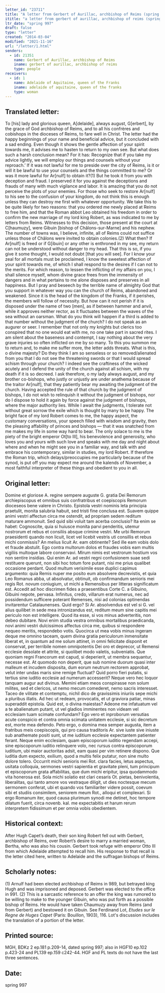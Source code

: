 ```yaml
---
letter_id: "23711"
title: "A letter from Gerbert of Aurillac, archbishop of Reims (spring 997)"
ititle: "a letter from gerbert of aurillac, archbishop of reims (spring 997)"
ltr_date: "spring 997"
draft: false
type: "letter"
created: "2014-03-04"
modified: "2021-11-16"
url: "/letter/1.html"
senders:
  - id: 21351
    name: Gerbert of Aurillac, archbishop of Reims
    iname: gerbert of aurillac, archbishop of reims
    type: people
receivers:
  - id: 1
    name: Adelaide of Aquitaine, queen of the Franks
    iname: adelaide of aquitaine, queen of the franks
    type: woman
---
```

<h2> Translated letter:</h2>To [his] lady and glorious queen, A[delaide], always august, G[erbert], by the grace of God archbishop of Reims, and to all his confrères and cobishops in the dioceses of Reims, to fare well in Christ.
The letter had the happy beginnings of your name and beneficial advice, but it concluded with a sad ending.  Even though it shows the gentle affection of your spirit towards me, it advises me to hasten to return to my own see.  But what does such a harsh conclusion mean?  For it has:  Recognize that if you take my advice lightly, we will employ our things and counsels without your reproach.’  If it was not lawful for me to preside over the city of Reims, is it or will it be lawful to use your counsels and the things committed to me?  Or was it more lawful for Ar[nulf] to obtain it?(1)   But he took it from you with deception and fraud.  I preserved it for you against the deceptions and frauds of many with much vigilance and labor.  It is amazing that you do not perceive the plots of your enemies.  For those who seek to restore Ar[nulf] to his see to the confusion of your kingdom, do not think this is enough unless they can destroy me first with whatever opportunity.  We take this to be quite likely for two reasons:  that you ordered me newly placed at Reims to free him, and that the Roman abbot Leo obtained his freedom in order to confirm the new marriage of my lord king Robert, as was indicated to me by letters from Reims.  Witnesses to this decision, those present at the court at C[haumuzy], were Gibuin [bishop of Châlons-sur-Marne] and his nephew.  The number of towns was, I believe, infinite, all of Reims could not suffice unless those of Châlons were invited to obtain colonies.(2)
What then?  If Ar[nulf] is freed or if G[ibuin] or any other is enthroned in my see, my return can not be understood without danger to my head.  That this is so, if you give it some thought, I would not doubt [that you will see].  For I know your zeal for all mortals must be proclaimed, I know the sweetest affection of your spirit towards me, of which I shall respond to the desires if I can not to the merits.  For which reason, to lessen the inflicting of my affairs on you, I shall silence myself, whom divine grace frees from the immensity of dangers and in what pertains to me alone disposes and preserves in all happiness.  But I pray and beseech by the terrible name of almighty God that you support in whatever way you can the church of Reims, abandoned and weakened.  Since it is the head of the kingdom of the Franks, if it perishes, the members will follow of necessity.  But how can it not perish if it is disposed under the name of two [men], as if between hammer and anvil, while it approves neither rector, as it fluctuates between the waves of the sea without an oarsman.  What do you think will happen if a third is added to that number without the judgment of the church?  I do not speak as an augurer or seer.  I remember that not only my knights but clerics too conspired that no one would eat with me, no one take part in sacred rites.  I am silent about the baseness and contempt, I say nothing about the very grave injuries so often inflicted on me by so many.  To this you summon me to return and, to make me suffer more, the letter adds threats.  What is this, o divine majesty?  Do they think I am so senseless or so removed/alienated from you that I do not see the threatening swords or that I would spread schism through your church?  I indeed see the craftiness of the wicked acutely and I defend the unity of the church against all schism, with my death if it is so decreed.
I ask therefore, o my lady always august, and my brother co-bishops, who justly or unjustly are under anathema because of the traitor Ar[nulf], that they patiently bear my awaiting the judgment of the church.  Having accepted the rule of that church by the judgment of bishops, I do not wish to relinquish it without the judgment of bishops, nor do I dispose to hold it again by force against the judgment of bishops, where the major authority lies.  While I await the judgments, I tolerate not without great sorrow the exile which is thought by many to be happy.  The bright face of my lord Robert comes to me, the happy aspect, the customary conversations, your speech filled with wisdom and gravity, then the pleasing affability of princes and bishops — that it was snatched from me makes my life in some way hard to bear.  The only solace to me is the piety of the bright emperor Ot[to III], his benevolence and generosity, who loves you and yours with such love and speaks with me day and night about where and when he might see you in a familiar way, and talk with and embrace his contemporary, similar in studies, my lord Robert.  If therefore the Roman trip, which delays/preoccupies me particularly because of the synod, is put off you may expect me around the kalends of November, a most faithful interpreter of these things and obedient to you in all.
<h2 class="mt-4"> Original letter:</h2>Domine et gloriose A. regine sempere auguste G. gratia Dei Remorum archiepiscopus et omnibus suis confratribus et coepiscopis Remorum dioceseos bene valere in Christo. 
Epistola vestri nominis leta principia praetulit, monita salubria habuit, sed tristi fine conclusa est. Suavem quippe animi vestri affectun circa me ostendit, ad propriam sedem reditum maturare ammonuit. Sed quid sibi voluit tam acerba conclusio? Ita enim se habet: Cognoscite, quia si huiusce monita parvi penderitis, utemur nostrorum et rebus et consiliis absque crimine vestri. Me urbi Remorum praesidenti quando non licuit, licet vel licebit vestris uti consillis et rebus michi conmissis? An melius licuit Ar. eam obtinente? Sed ille eam vobis dolo et fraude abstulit. Ego contra multorum dolos et fraudes vobis eam multis vigiliis multoque labore conservavi. Mirum nimis est vestrorum hostium vos non sentire insidias. Qui enim Ar. ad vestri regni confusionem suae sedi restituere querunt, non sibi hoc totum fore putant, nisi me prius qualibet occasione perdant. Quod multum verisimile esse duplici capimus argumento: quia Remis nuper me posito eum absolvere decrevistis, et quia Leo Romanus abba, ut absolvatur, obtinuit, ob confirmandum senioris mei regis Rot. novum coniugium, ut michi a Remensibus per litteras significatum est. Accedit ad hoc discrimen fides a praesentibus Corte C. a Gibuino, Gibuini nepote, pervasa. Infinitus, credo, villarum erat numerus, nec ad possidendum sufficere poterant Remenses, nisi ad colonias optinendas invitarentur Catalaunenses. 
Quid ergo? Si Ar. absolvendus est vel si G. vel alius quilibet in sede mea intronizandus est, reditum meum sine capitis mei periculo non est intelligere. Quod ita esse, si vos minus adverteritis, non debeo dubitare. Novi enim studia vestra omnibus mortalibus praedicanda, novi animi vestri dulcissimos affectus circa me, quibus si respondere nequeo meritis, respondebo votis. Quocirca ut mea vobis minus ingeram deque me omnino taceam, quem divina gratia periculorum inmensitate liberat et, in quantum ad me solum attinet, in omni felicitate disponit et conservat, per terribile nomen omnipotentis Dei oro et deprecor, ut Remensi ecclesie desolate et attrite, si quolibet modo valetis, subveniatis. Que quoniam regni Francorum est capud, si deperierit, ut membra sequantur, necesse est. At quomodo non deperit, que sub nomine duorum quasi inter malleum et incudem disposita, dum eorum neutrum rectorem approbat, velut inter undas maris sine remige fluctuat? Quid porro fieri putatis, si tertius sine iuditio ecclesie ad numerum accesserit? Neque vero hec loquor tanquam augur aut divinus. Memini etiam meos conspirasse non solum milites, sed et clericos, ut nemo mecum comederet, nemo sacris interesset. Taceo de vilitate et contemptu, nichil dico de gravissimis iniuriis sepe michi a pluribus illatis. Ad hec ut redeam, provocatis, et ut graviora patiar, minas superaddit epistola. Quid est, o divina maiestas? Adeone me infatuatum vel a te abalienatum putant, ut vel gladios imminentes non videam vel ecclesiam tuam scimate confundam? Ego vero et inproborum versutias acute conspicio et contra omnia scimata unitatem ecclesie, si sic decretum est, morte mea defendo. 
Peto ergo, o domina mea semper augusta, item a fratribus meis coepiscopis, qui pro causa traditoris Ar. sive iuste sive iniuste sub anathemate positi sunt, ut me iuditium ecclesie expectantem patienter ferant. Neque enim ecclesiam, quam episcoporum iuditio regendam accepi, sine episcoporum iuditio relinquere volo, nec rursus contra episcoporum iuditium, ubi maior auctoritas adsit, eam quasi per vim retinere dispono. Que iuditia dum expecto, exilium, quod a multis felix putatur, non sine multo dolore tolero. Occurrit michi senioris mei Rot. clara facies, letus aspectus, usitata colloquia, sermones vestri sapientia et gravitate pleni, tum principum et episcoporum grata affabilitas, que dum michi eripitur, ipsa quodammodo vita honerosa est. Sola michi solatio est clari cesaris Ot. pietas, benivolentia, liberalitas, qui tanto amore vos vestraque diligit, ut dies noctesque mecum sermonem conferat, ubi et quando vos familiariter videre possit, coevum sibi et studiis consimilem, seniorem meum Rot., alloqui et complexari. Si ergo Romanum iter, quod causa plurimum synodi me detinet, hoc tempore dilatum fuerit, circa novenb. kal. me expectabitis et harum rerum interpretem fidissimum et per omnia vobis obedientem.
<h2 class="mt-4"> Historical context:</h2>After Hugh Capet’s death, their son king Robert fell out with Gerbert, archbishop of Reims, over Robert’s desire to marry a married woman, Bertha, who was also his cousin.  Gerbert took refuge with emperor Otto III from which Adelaide attempted to recall him.  His response to that recall is the letter cited here, written to Adelaide and the suffragan bishops of Reims.
<h2 class="mt-4"> Scholarly notes:</h2><p>(1) Arnulf had been elected archbishop of Reims in 989, but betrayed king Hugh and was imprisoned and deposed. Gerbert was elected to the office in 991. (2) This is a sarcastic reference to an offer the king was rumored to be willing to make to the younger Gibuin, who was put forth as a possible bishop of Reims. He would have taken Chaumuzy away from Reims (and from Gerbert) and bestowed it on Gibuin. See Ferdinand Lot, <em>Etudes sur le Regne de Huges Capet</em> (Paris: Bouillon, 1903), 116. Lot's discussion includes the translation of a portion of the letter.</p><h2 class="mt-4"> Printed source:</h2>MGH,  BDKz 2 ep.181 p.209-14, dated spring 997; also in HGF10 ep.102 p.423-24 and PL139 ep.159 c242-44.  HGF and PL texts do not have the last three sentences.
<h2 class="mt-4"> Date:</h2>spring 997